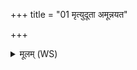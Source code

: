 +++
title = "01 मृत्युदूता अमून्नयत"

+++
<details><summary>मूलम् (WS)</summary>

मृत्युदूता अमून्नयत यमदूता अपोम्भतः  
परःसहस्रा हन्यन्तां तृणेढ्येनां मत्यं भवस्य ॥ १ ॥
</details>